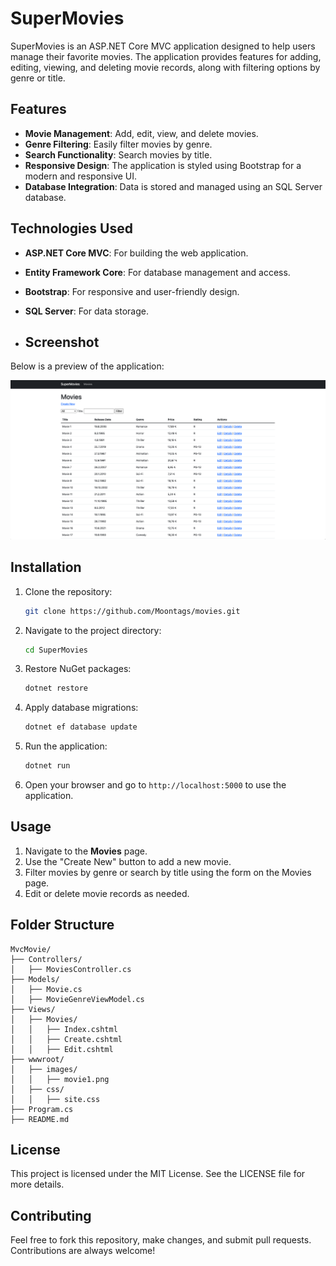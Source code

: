 # SuperMovies

SuperMovies is an ASP.NET Core MVC application designed to help users manage their favorite movies. The application provides features for adding, editing, viewing, and deleting movie records, along with filtering options by genre or title.

## Features

- **Movie Management**: Add, edit, view, and delete movies.
- **Genre Filtering**: Easily filter movies by genre.
- **Search Functionality**: Search movies by title.
- **Responsive Design**: The application is styled using Bootstrap for a modern and responsive UI.
- **Database Integration**: Data is stored and managed using an SQL Server database.

## Technologies Used

- **ASP.NET Core MVC**: For building the web application.
- **Entity Framework Core**: For database management and access.
- **Bootstrap**: For responsive and user-friendly design.
- **SQL Server**: For data storage.

- ## Screenshot

Below is a preview of the application:

![SuperMovies Screenshot](wwwroot/images/movies.png)

## Installation

1. Clone the repository:
   ```bash
   git clone https://github.com/Moontags/movies.git
   ```
2. Navigate to the project directory:
   ```bash
   cd SuperMovies
   ```
3. Restore NuGet packages:
   ```bash
   dotnet restore
   ```
4. Apply database migrations:
   ```bash
   dotnet ef database update
   ```
5. Run the application:
   ```bash
   dotnet run
   ```
6. Open your browser and go to `http://localhost:5000` to use the application.

## Usage

1. Navigate to the **Movies** page.
2. Use the "Create New" button to add a new movie.
3. Filter movies by genre or search by title using the form on the Movies page.
4. Edit or delete movie records as needed.

## Folder Structure

```
MvcMovie/
├── Controllers/
│   ├── MoviesController.cs
├── Models/
│   ├── Movie.cs
│   ├── MovieGenreViewModel.cs
├── Views/
│   ├── Movies/
│   │   ├── Index.cshtml
│   │   ├── Create.cshtml
│   │   ├── Edit.cshtml
├── wwwroot/
│   ├── images/
│   │   ├── movie1.png
│   ├── css/
│   │   ├── site.css
├── Program.cs
├── README.md
```

## License

This project is licensed under the MIT License. See the LICENSE file for more details.

## Contributing

Feel free to fork this repository, make changes, and submit pull requests. Contributions are always welcome!
